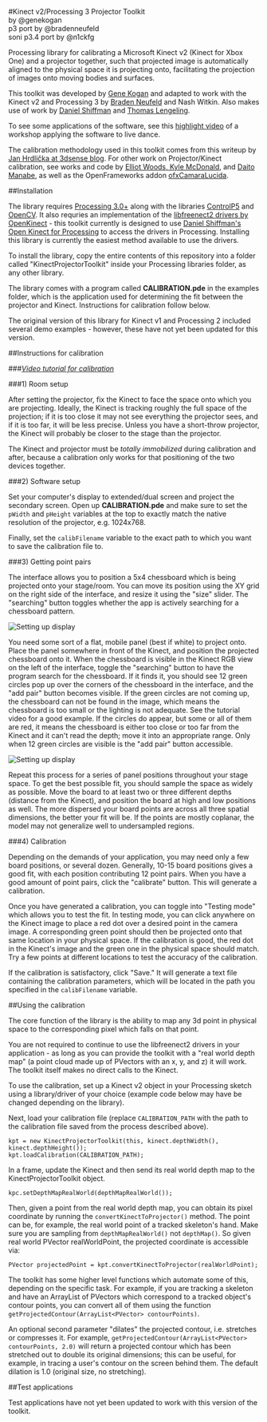 #Kinect v2/Processing 3 Projector Toolkit<br>
by @genekogan<br>
p3 port by @bradenneufeld<br>
soni p3.4 port by @n1ckfg

Processing library for calibrating a Microsoft Kinect v2 (Kinect for Xbox One) and a projector together, such that projected image is automatically aligned to the physical space it is projecting onto, facilitating the projection of images onto moving bodies and surfaces.

This toolkit was developed by [Gene Kogan](http://www.genekogan.com/) and adapted to work with the Kinect v2 and Processing 3 by [Braden Neufeld](https://github.com/bradenneufeld) and Nash Witkin. Also makes use of work by [Daniel Shiffman](http://shiffman.net/) and [Thomas Lengeling](http://codigogenerativo.com/).

To see some applications of the software, see this [highlight video](http://vimeo.com/81914893) of a workshop applying the software to live dance.

The calibration methodology used in this toolkit comes from this writeup by [Jan Hrdlička at 3dsense blog](http://blog.3dsense.org/programming/kinect-projector-calibration-human-mapping-2/). For other work on Projector/Kinect calibration, see works and code by [Elliot Woods, Kyle McDonald](https://github.com/elliotwoods/artandcode.Camera-and-projector-calibration), and [Daito Manabe](http://thecreatorsproject.vice.com/blog/projection-mapped-dance-performance-daito-manabe), as well as the OpenFrameworks addon [ofxCamaraLucida](http://chparsons.com.ar/#camara_lucida).


##Installation

The library requires [Processing 3.0+](http://www.processing.org) along with the libraries [ControlP5](http://www.sojamo.de/libraries/controlP5/) and [OpenCV](https://github.com/atduskgreg/opencv-processing). It also requries an implementation of the [libfreenect2 drivers by OpenKinect](https://github.com/OpenKinect/libfreenect2) - this toolkit currently is designed to use [Daniel Shiffman's Open Kinect for Processing](https://github.com/shiffman/OpenKinect-for-Processing) to access the drivers in Processing. Installing this library is currently the easiest method available to use the drivers.

To install the library, copy the entire contents of this repository into a folder called "KinectProjectorToolkit" inside your Processing libraries folder, as any other library.

The library comes with a program called **CALIBRATION.pde** in the examples folder, which is the application used for determining the fit between the projector and Kinect. Instructions for calibration follow below.

The original version of this library for Kinect v1 and Processing 2 included several demo examples - however, these have not yet been updated for this version.

##Instructions for calibration

###*[Video tutorial for calibration](http://vimeo.com/84658886)*

###1) Room setup

After setting the projector, fix the Kinect to face the space onto which you are projecting. Ideally, the Kinect is tracking roughly the full space of the projection; if it is too close it may not see everything the projector sees, and if it is too far, it will be less precise. Unless you have a short-throw projector, the Kinect will probably be closer to the stage than the projector.

The Kinect and projector must be *totally immobilized* during calibration and after, because a calibration only works for that positioning of the two devices together.


###2) Software setup

Set your computer's display to extended/dual screen and project the secondary screen. Open up **CALIBRATION.pde** and make sure to set the `pWidth` and `pHeight` variables at the top to exactly match the native resolution of the projector, e.g. 1024x768.

Finally, set the `calibFilename` variable to the exact path to which you want to save the calibration file to.


###3) Getting point pairs

The interface allows you to position a 5x4 chessboard which is being projected onto your stage/room. You can move its position using the XY grid on the right side of the interface, and resize it using the "size" slider. The "searching" button toggles whether the app is actively searching for a chessboard pattern. 

![Setting up display](http://www.genekogan.com/images/kinect-projector-toolkit/kpt_screen_2.jpg)

You need some sort of a flat, mobile panel (best if white) to project onto. Place the panel somewhere in front of the Kinect, and position the projected chessboard onto it. When the chessboard is visible in the Kinect RGB view on the left of the interface, toggle the "searching" button to have the program search for the chessboard. If it finds it, you should see 12 green circles pop up over the corners of the chessboard in the interface, and the "add pair" button becomes visible. If the green circles are not coming up, the chessboard can not be found in the image, which means the chessboard is too small or the lighting is not adequate. See the tutorial video for a good example. If the circles do appear, but some or all of them are red, it means the chessboard is either too close or too far from the Kinect and it can't read the depth; move it into an appropriate range. Only when 12 green circles are visible is the "add pair" button accessible. 

![Setting up display](http://www.genekogan.com/images/kinect-projector-toolkit/kpt_screen_3.jpg)

Repeat this process for a series of panel positions throughout your stage space. To get the best possible fit, you should sample the space as widely as possible. Move the board to at least two or three different depths (distance from the Kinect), and position the board at high and low positions as well. The more dispersed your board points are across all three spatial dimensions, the better your fit will be. If the points are mostly coplanar, the model may not generalize well to undersampled regions.


###4) Calibration

Depending on the demands of your application, you may need only a few board positions, or several dozen. Generally, 10-15 board positions gives a good fit, with each position contributing 12 point pairs. When you have a good amount of point pairs, click the "calibrate" button. This will generate a calibration. 

Once you have generated a calibration, you can toggle into "Testing mode" which allows you to test the fit. In testing mode, you can click anywhere on the Kinect image to place a red dot over a desired point in the camera image. A corresponding green point should then be projected onto that same location in your physical space. If the calibration is good, the red dot in the Kinect's image and the green one in the physical space should match. Try a few points at different locations to test the accuracy of the calibration.

If the calibration is satisfactory, click "Save." It will generate a text file containing the calibration parameters, which will be located in the path you specified in the `calibFilename` variable. 


##Using the calibration

The core function of the library is the ability to map any 3d point in physical space to the corresponding pixel  which falls on that point.

You are not required to continue to use the libfreenect2 drivers in your application - as long as you can provide the toolkit with a "real world depth map" (a point cloud made up of PVectors with an x, y, and z) it will work. The toolkit itself makes no direct calls to the Kinect.

To use the calibration, set up a Kinect v2 object in your Processing sketch using a library/driver of your choice (example code below may have be changed depending on the library).

Next, load your calibration file (replace `CALIBRATION_PATH` with the path to the calibration file saved from the process described above).

	kpt = new KinectProjectorToolkit(this, kinect.depthWidth(), kinect.depthHeight());
	kpt.loadCalibration(CALIBRATION_PATH);
	
In a frame, update the Kinect and then send its real world depth map to the KinectProjectorToolkit object.

	kpc.setDepthMapRealWorld(depthMapRealWorld()); 

Then, given a point from the real world depth map, you can obtain its pixel coordinate by running the `convertKinectToProjector()` method. The point can be, for example, the real world point of a tracked skeleton's hand. Make sure you are sampling from `depthMapRealWorld()` not `depthMap()`. So given real world PVector realWorldPoint, the projected coordinate is accessible via:

	PVector projectedPoint = kpt.convertKinectToProjector(realWorldPoint);

The toolkit has some higher level functions which automate some of this, depending on the specific task. For example, if you are tracking a skeleton and have an ArrayList of PVectors which correspond to a tracked object's contour points, you can convert all of them using the function `getProjectedContour(ArrayList<PVector> contourPoints)`. 

An optional second parameter "dilates" the projected contour, i.e. stretches or compresses it. For example, `getProjectedContour(ArrayList<PVector> contourPoints, 2.0)` will return a projected contour which has been stretched out to double its original dimensions; this can be useful, for example, in tracing a user's contour on the screen behind them. The default dilation is 1.0 (original size, no stretching).
	

##Test applications

Test applications have not yet been updated to work with this version of the toolkit.
